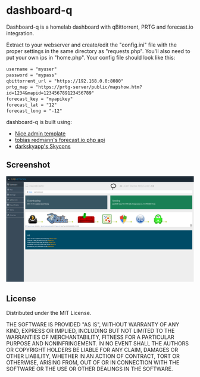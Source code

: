 # dashboard-q

Dashboard-q is a homelab dashboard with qBittorrent, PRTG and forecast.io integration.

Extract to your webserver and create/edit the "config.ini" file with the proper settings in the same directory as "requests.php". You'll also need to put your own ips in "home.php".
Your config file should look like this: 

    username = "myuser"
    password = "mypass"
    qbittorrent_url = "https://192.168.0.0:8080"
    prtg_map = "https://prtg-server/public/mapshow.htm?id=1234&mapid=123456789123456789"
    forecast_key = "myapikey"
    forecast_lat = "12"
    forecast_long = "-12"

dashboard-q is built using:
 * [Nice admin template](http://bootstraptaste.com/nice-admin-bootstrap-admin-html-template/?download=true)
 * [tobias redmann's forecast.io php api](https://github.com/tobias-redmann/forecast.io-php-api)
 * [darkskyapp's Skycons](https://github.com/darkskyapp/skycons)


## Screenshot

![Not found](/screenshots/home.png?raw=true "Optional Title")

## License
Distributed under the MIT License.

THE SOFTWARE IS PROVIDED "AS IS", WITHOUT WARRANTY OF ANY KIND, EXPRESS OR IMPLIED, INCLUDING BUT NOT LIMITED TO THE WARRANTIES OF MERCHANTABILITY, FITNESS FOR A PARTICULAR PURPOSE AND NONINFRINGEMENT. IN NO EVENT SHALL THE AUTHORS OR COPYRIGHT HOLDERS BE LIABLE FOR ANY CLAIM, DAMAGES OR OTHER LIABILITY, WHETHER IN AN ACTION OF CONTRACT, TORT OR OTHERWISE, ARISING FROM, OUT OF OR IN CONNECTION WITH THE SOFTWARE OR THE USE OR OTHER DEALINGS IN THE SOFTWARE.
